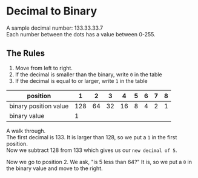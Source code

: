 # Decimal to Binary

A sample decimal number: 133.33.33.7     
Each number between the dots has a value between 0-255.

## The Rules
1. Move from left to right.
2. If the decimal is smaller than the binary, write ```0``` in the table
3. If the decimal is equal to or larger, write ```1``` in the table

| position | 1  |  2 |  3 |  4 |  5 |  6 |  7 |  8 |  
| ------   | -- | -- | -- | -- | -- | -- | -- | -- |    
| binary position value | 128  |  64 |  32 |  16 |  8 |  4 |  2 |  1 | 
| binary value |  1 |   |    |    |    |   |   |


A walk through.     
The first decimal is 133.  It is larger than 128, so we put a ```1``` in the first position.       
Now we subtract 128 from 133 which gives us our ```new decimal of 5```.   

Now we go to position 2.  We ask, "is 5 less than 64?"  It is, so we put a ```0``` in the binary value and move to the right.    

